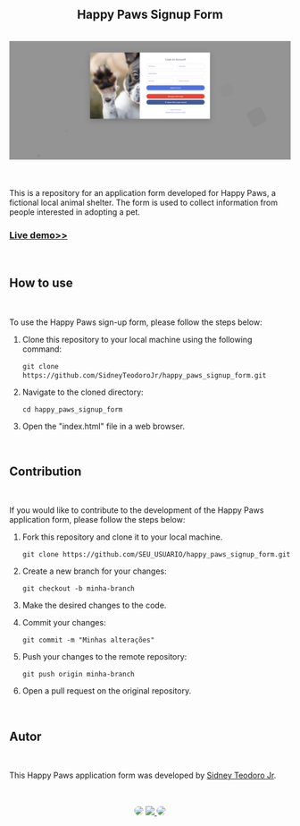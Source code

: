 <h2 align="center">Happy Paws Signup Form</h2>
</br>

<div align="center">
<a href="https://happy-paws-signup-form.netlify.app/" target="_blank">
<img src="happy_paws.png" alt="Signup Form">
</a>
</div>
</br>
</br>

This is a repository for an application form developed for Happy Paws, a fictional local animal shelter. The form is used to collect information from people interested in adopting a pet.

<h3 align="left"><a href="https://happy-paws-signup-form.netlify.app/">Live demo>></a></h3>
</br>

## How to use
</br>

To use the Happy Paws sign-up form, please follow the steps below:

1. Clone this repository to your local machine using the following command:

   ```shell
   git clone https://github.com/SidneyTeodoroJr/happy_paws_signup_form.git
   
2. Navigate to the cloned directory:

   ```shell
   cd happy_paws_signup_form

3. Open the "index.html" file in a web browser.
</br>

## Contribution
</br>

If you would like to contribute to the development of the Happy Paws application form, please follow the steps below:

1. Fork this repository and clone it to your local machine.

   ```shell
   git clone https://github.com/SEU_USUARIO/happy_paws_signup_form.git

2. Create a new branch for your changes:

   ```shell
   git checkout -b minha-branch

3. Make the desired changes to the code.

4. Commit your changes:

   ```shell
   git commit -m "Minhas alterações"

5. Push your changes to the remote repository:

   ```shell
   git push origin minha-branch

6. Open a pull request on the original repository.
</br>

## Autor
</br>

This Happy Paws application form was developed by [Sidney Teodoro Jr](https://github.com/SidneyTeodoroJr).

##
</br>

<div align="center">
<a href="https://www.facebook.com/profile.php?id=100091086461235" target="_blank"><img src="https://img.shields.io/badge/-Facebook-%230077B5?style=for-the-badge&logo=facebook&logoColor=white" style="border-radius: 30px" target="_blank"></a>
<a href="https://www.instagram.com/sidneyteodoroaraujo" target="_blank"><img src="https://img.shields.io/badge/-Instagram-%23E4405F?style=for-the-badge&logo=instagram&logoColor=white"</a>
<a href="https://www.linkedin.com/in/sidney-teodoro-4a4a8119b?lipi=urn%3Ali%3Apage%3Ad_flagship3_profile_view_base_contact_details%3B%2FevuTOiSSJS2hWGCZgtZiQ%3D%3D" target="_blank"><img src="https://img.shields.io/badge/-LinkedIn-%230077B5?style=for-the-badge&logo=linkedin&logoColor=white" style="border-radius: 30px" target="_blank"></a>
</div>
